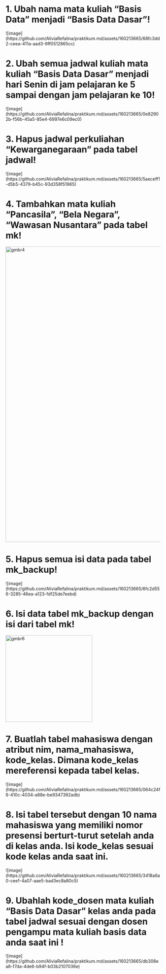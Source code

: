 
<h1>1. Ubah nama mata kuliah “Basis Data” menjadi “Basis Data Dasar”!</h1>
![image](https://github.com/AliviaRefalina/praktikum.md/assets/160213665/68fc3dd2-ceea-411a-aad3-9ff0512865cc)


<h1>2. Ubah semua jadwal kuliah mata kuliah “Basis Data Dasar” menjadi hari Senin di jam pelajaran ke 5 sampai dengan jam pelajaran ke 10!</h1>
![image](https://github.com/AliviaRefalina/praktikum.md/assets/160213665/0e82902b-f56b-45a5-85e4-6997e6c09ec0)


<h1>3. Hapus jadwal perkuliahan “Kewarganegaraan” pada tabel jadwal!</h1>
![image](https://github.com/AliviaRefalina/praktikum.md/assets/160213665/5aeceff1-d5b5-4379-b45c-93d358f51965)

<h1>4. Tambahkan mata kuliah “Pancasila”, “Bela Negara”, “Wawasan Nusantara” pada tabel mk!</h1>
<img width="959" alt="gmbr4" src="https://github.com/AliviaRefalina/praktikum.md/assets/160213665/36e30974-5518-4688-9262-203cdbb69e3b">


<h1>5. Hapus semua isi data pada tabel mk_backup!</h1>
![image](https://github.com/AliviaRefalina/praktikum.md/assets/160213665/6fc2d556-3285-46ea-a123-fdf25de7eebd)


<h1>6. Isi data tabel mk_backup dengan isi dari tabel mk!</h1>
<img width="281" alt="gmbr6" src="https://github.com/AliviaRefalina/praktikum.md/assets/160213665/42811758-5d9e-45d4-997d-2129aa93a3ba">



<h1>7. Buatlah tabel mahasiswa dengan atribut nim, nama_mahasiswa, kode_kelas. Dimana kode_kelas mereferensi kepada tabel kelas.</h1>
![image](https://github.com/AliviaRefalina/praktikum.md/assets/160213665/064c24f6-410c-4034-a88e-be9347392adb)


<h1>8. Isi tabel tersebut dengan 10 nama mahasiswa yang memiliki nomor presensi berturt-turut setelah anda di kelas anda. Isi kode_kelas sesuai kode kelas anda saat ini.</h1>
![image](https://github.com/AliviaRefalina/praktikum.md/assets/160213665/3418a6a0-cee1-4a07-aae5-bad3ec8a80c5)


<h1>9. Ubahlah kode_dosen mata kuliah “Basis Data Dasar” kelas anda pada tabel jadwal sesuai dengan dosen pengampu mata kuliah basis data anda saat ini !</h1>
![image](https://github.com/AliviaRefalina/praktikum.md/assets/160213665/db308ea8-f7da-4de6-b94f-b03b2107036e)
